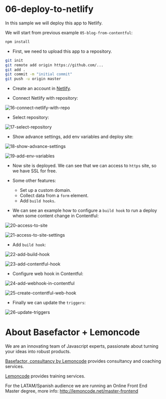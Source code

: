# 06-deploy-to-netlify

In this sample we will deploy this app to Netlify.

We will start from previous example `05-blog-from-contentful`:

```bash
npm install
```

- First, we need to upload this app to a repository.

```bash
git init
git remote add origin https://github.com/...
git add .
git commit -m "initial commit"
git push -u origin master
```

- Create an account in [Netlify](https://www.netlify.com/).

- Connect Netlify with repository:

![16-connect-netlify-with-repo](readme-resources/16-connect-netlify-with-repo.png)

- Select repository:

![17-select-repository](readme-resources/17-select-repository.png)

- Show advance settings, add env variables and deploy site:

![18-show-advance-settings](readme-resources/18-show-advance-settings.png)

![19-add-env-variables](readme-resources/19-add-env-variables.png)


- Now site is deployed. We can see that we can access to `https` site, so we have SSL for free.

- Some other features:
  - Set up a custom domain.
  - Collect data from a `form` element.
  - Add `build hooks`.

- We can see an example how to configure a `build hook` to run a deploy when some content change in Contentful:

![20-access-to-site](./readme-resources/20-access-to-site.png)

![21-access-to-site-settings](./readme-resources/21-access-to-site-settings.png)

- Add `build hook`:

![22-add-build-hook](./readme-resources/22-add-build-hook.png)

![23-add-contentful-hook](./readme-resources/23-add-contentful-hook.png)

- Configure web hook in Contentful:

![24-add-webhook-in-contentful](./readme-resources/24-add-webhook-in-contentful.png)

![25-create-contentful-web-hook](./readme-resources/25-create-contentful-web-hook.png)

- Finally we can update the `triggers`:

![26-update-triggers](./readme-resources/26-update-triggers.png)

# About Basefactor + Lemoncode

We are an innovating team of Javascript experts, passionate about turning your ideas into robust products.

[Basefactor, consultancy by Lemoncode](http://www.basefactor.com) provides consultancy and coaching services.

[Lemoncode](http://lemoncode.net/services/en/#en-home) provides training services.

For the LATAM/Spanish audience we are running an Online Front End Master degree, more info: http://lemoncode.net/master-frontend

